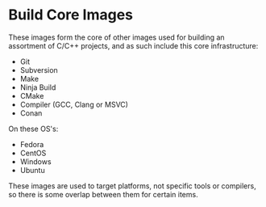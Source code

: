 # Build Core Images

These images form the core of other images used for building an assortment of C/C++ projects, and as such include this core infrastructure:
- Git
- Subversion
- Make
- Ninja Build
- CMake
- Compiler (GCC, Clang or MSVC)
- Conan

On these OS's:
- Fedora
- CentOS
- Windows
- Ubuntu

These images are used to target platforms, not specific tools or compilers, so there is some overlap between them for certain items.